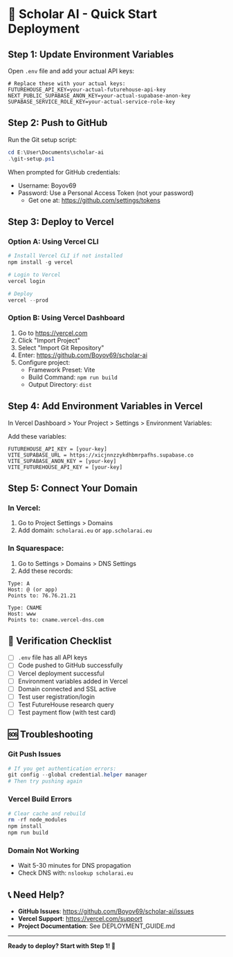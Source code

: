 # 🚀 Scholar AI - Quick Start Deployment

## Step 1: Update Environment Variables
Open `.env` file and add your actual API keys:

```env
# Replace these with your actual keys:
FUTUREHOUSE_API_KEY=your-actual-futurehouse-api-key
NEXT_PUBLIC_SUPABASE_ANON_KEY=your-actual-supabase-anon-key
SUPABASE_SERVICE_ROLE_KEY=your-actual-service-role-key
```

## Step 2: Push to GitHub
Run the Git setup script:

```powershell
cd E:\User\Documents\scholar-ai
.\git-setup.ps1
```

When prompted for GitHub credentials:
- Username: Boyov69
- Password: Use a Personal Access Token (not your password)
  - Get one at: https://github.com/settings/tokens

## Step 3: Deploy to Vercel

### Option A: Using Vercel CLI
```powershell
# Install Vercel CLI if not installed
npm install -g vercel

# Login to Vercel
vercel login

# Deploy
vercel --prod
```

### Option B: Using Vercel Dashboard
1. Go to https://vercel.com
2. Click "Import Project"
3. Select "Import Git Repository"
4. Enter: https://github.com/Boyov69/scholar-ai
5. Configure project:
   - Framework Preset: Vite
   - Build Command: `npm run build`
   - Output Directory: `dist`

## Step 4: Add Environment Variables in Vercel

In Vercel Dashboard > Your Project > Settings > Environment Variables:

Add these variables:
```
FUTUREHOUSE_API_KEY = [your-key]
VITE_SUPABASE_URL = https://xicjnnzzykdhbmrpafhs.supabase.co
VITE_SUPABASE_ANON_KEY = [your-key]
VITE_FUTUREHOUSE_API_KEY = [your-key]
```

## Step 5: Connect Your Domain

### In Vercel:
1. Go to Project Settings > Domains
2. Add domain: `scholarai.eu` or `app.scholarai.eu`

### In Squarespace:
1. Go to Settings > Domains > DNS Settings
2. Add these records:

```
Type: A
Host: @ (or app)
Points to: 76.76.21.21

Type: CNAME  
Host: www
Points to: cname.vercel-dns.com
```

## 🎯 Verification Checklist

- [ ] `.env` file has all API keys
- [ ] Code pushed to GitHub successfully
- [ ] Vercel deployment successful
- [ ] Environment variables added in Vercel
- [ ] Domain connected and SSL active
- [ ] Test user registration/login
- [ ] Test FutureHouse research query
- [ ] Test payment flow (with test card)

## 🆘 Troubleshooting

### Git Push Issues
```powershell
# If you get authentication errors:
git config --global credential.helper manager
# Then try pushing again
```

### Vercel Build Errors
```powershell
# Clear cache and rebuild
rm -rf node_modules
npm install
npm run build
```

### Domain Not Working
- Wait 5-30 minutes for DNS propagation
- Check DNS with: `nslookup scholarai.eu`

## 📞 Need Help?

- **GitHub Issues**: https://github.com/Boyov69/scholar-ai/issues
- **Vercel Support**: https://vercel.com/support
- **Project Documentation**: See DEPLOYMENT_GUIDE.md

---

**Ready to deploy? Start with Step 1! 🚀**
